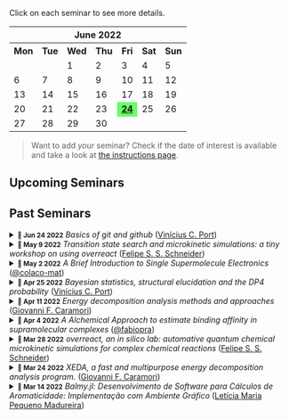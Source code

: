 
    
Click on each seminar to see more details.
    
<table border="0" cellpadding="0" cellspacing="0" class="month">
<tr><th colspan="7" class="month">June 2022</th></tr>
<tr><th class="mon">Mon</th><th class="tue">Tue</th><th class="wed">Wed</th><th class="thu">Thu</th><th class="fri">Fri</th><th class="sat">Sat</th><th class="sun">Sun</th></tr>
<tr><td class="noday">&nbsp;</td><td class="noday">&nbsp;</td><td class="wed">1</td><td class="thu">2</td><td class="fri">3</td><td class="sat">4</td><td class="sun">5</td></tr>
<tr><td class="mon">6</td><td class="tue">7</td><td class="wed">8</td><td class="thu">9</td><td class="fri">10</td><td class="sat">11</td><td class="sun">12</td></tr>
<tr><td class="mon">13</td><td class="tue">14</td><td class="wed">15</td><td class="thu">16</td><td class="fri">17</td><td class="sat">18</td><td class="sun">19</td></tr>
<tr><td class="mon">20</td><td class="tue">21</td><td class="wed">22</td><td class="thu">23</td><td class="fri" bgcolor="#66ff66"><b><u>24</u></b></td><td class="sat">25</td><td class="sun">26</td></tr>
<tr><td class="mon">27</td><td class="tue">28</td><td class="wed">29</td><td class="thu">30</td><td class="noday">&nbsp;</td><td class="noday">&nbsp;</td><td class="noday">&nbsp;</td></tr>
</table>


> Want to add *your* seminar? Check if the date of interest is available and take a look at [the instructions page](/seminars/instructions).



## Upcoming Seminars



## Past Seminars

<details><summary><small><strong><time datetime="2022-06-24T00:00:00">📅 Jun 24 2022</time></strong></small> <em>Basics of git and github</em> (<a href="https://github.com/caprilesport">Vinícius C. Port</a>)</summary><a href="https://github.com/caprilesport"><img src="https://avatars.githubusercontent.com/u/59063046?v=4" alt="caprilesport" title="Vinícius C. Port" align="left" width="128" /></a><p>In this seminars a very introductory explanation will be given about what is git (and github), how it works, the basic usage and some applications for our day-to-day work.</p>
<p>Useful links: </p>
<p><a href="https://git-scm.com/book/en/v2/Getting-Started-About-Version-Control">Git manual</a></p>
<p><a href="https://www.atlassian.com/git/tutorials/source-code-management">What is source code management</a></p>
<p><a href="https://www.freecodecamp.org/news/git-internals-objects-branches-create-repo/">An introduction to the internals of git</a></p></details><details><summary><small><strong><time datetime="2022-05-09T00:00:00">📅 May 9 2022</time></strong></small> <em>Transition state search and microkinetic simulations: a tiny workshop on using overreact</em> (<a href="https://github.com/schneiderfelipe">Felipe S. S. Schneider</a>)</summary><a href="https://github.com/schneiderfelipe"><img src="https://avatars.githubusercontent.com/u/37125?v=4" alt="schneiderfelipe" title="Felipe S. S. Schneider" align="left" width="128" /></a><p>We'll talk a bit about transition state searches and the usage of overreact for exploring reaction space.</p></details><details><summary><small><strong><time datetime="2022-05-02T00:00:00">📅 May 2 2022</time></strong></small> <em>A Brief Introduction to Single Supermolecule Electronics</em> (<a href="https://github.com/colaco-mat">@colaco-mat</a>)</summary><a href="https://github.com/colaco-mat"><img src="https://avatars.githubusercontent.com/u/101263723?v=4" alt="colaco-mat" title="@colaco-mat" align="left" width="128" /></a><p>In this seminar an introduction to Single Supermolecule Electronics (SSE) will be presented, including  some supremolecule architectures, challenges and the role of Computational Chemistry within this emerging field.</p>
<p>Reference:</p>
<ol>
<li>Chen, H., Fraser Stoddart, J. From molecular to supramolecular electronics. <em>Nat Rev Mater</em> <strong>6</strong>, 804–828 (2021). https://doi.org/10.1038/s41578-021-00302-2</li>
</ol></details><details><summary><small><strong><time datetime="2022-04-25T00:00:00">📅 Apr 25 2022</time></strong></small> <em>Bayesian statistics, structural elucidation and the DP4 probability</em> (<a href="https://github.com/caprilesport">Vinícius C. Port</a>)</summary><a href="https://github.com/caprilesport"><img src="https://avatars.githubusercontent.com/u/59063046?v=4" alt="caprilesport" title="Vinícius C. Port" align="left" width="128" /></a><p>In this seminar the very basics of Bayesian statistics will be presented, followed by a short introduction in the challenges of structure elucidation and the DP4 probability. </p>
<p>References: 
- (1) <a href="https://doi.org/10.1021/ja105035r.">Smith, S. G.; Goodman, J. M. Assigning Stereochemistry to Single Diastereoisomers by GIAO NMR Calculation: The DP4 Probability. J. Am. Chem. Soc. 2010, 132 (37), 12946–12959. </a>
- (2) <a href="https://doi.org/10.1039/D0SC00442A.">Howarth, A.; Ermanis, K.; Goodman, J. M. DP4-AI Automated NMR Data Analysis: Straight from Spectrometer to Structure. Chem. Sci. 2020, 11 (17), 4351–4359.</a>
- (3) <a href="https://doi.org/10.1038/s43586-020-00001-2.">van de Schoot, R.; Depaoli, S.; King, R.; Kramer, B.; Märtens, K.; Tadesse, M. G.; Vannucci, M.; Gelman, A.; Veen, D.; Willemsen, J.; Yau, C. Bayesian Statistics and Modelling. Nat Rev Methods Primers 2021, 1 (1), 1.</a></p>
<p><a href="https://github.com/geem-lab/seminars/files/8555796/2022_04_25_DP4_seminar.pptx">Slides</a></p></details><details><summary><small><strong><time datetime="2022-04-11T00:00:00">📅 Apr 11 2022</time></strong></small> <em>Energy decomposition analysis methods and approaches</em> (<a href="https://github.com/gfcaramori">Giovanni F. Caramori</a>)</summary><a href="https://github.com/gfcaramori"><img src="https://avatars.githubusercontent.com/u/79472048?v=4" alt="gfcaramori" title="Giovanni F. Caramori" align="left" width="128" /></a><p>The XEDA package is presented, in which a quantitative analysis of intermolecular interactions can be performed. The code contains a series of variational EDA methods, including LMO-EDA, GKS-EDA and GKS-EDA(BS) to analyze non-covalent interactions and strong chemical bonds in various environments, including van der Waals interactions, hydrogen bonds, radical–radical interactions and strong covalent bonds.</p>
<p>Ref.: <a href="https://github.com/geem-lab/seminars/files/8216728/J.Comput.Chem.-.2021.-.Tang.-.XEDA.a.fast.and.multipurpose.energy.decomposition.analysis.program.1.pdf">Journal of Computational Chemistry 2021, 42 (32), 2341–2351.</a>.</p></details><details><summary><small><strong><time datetime="2022-04-04T00:00:00">📅 Apr 4 2022</time></strong></small> <em>A Alchemical Approach to estimate binding affinity in supramolecular complexes</em> (<a href="https://github.com/fabiopra">@fabiopra</a>)</summary><a href="https://github.com/fabiopra"><img src="https://avatars.githubusercontent.com/u/87502529?v=4" alt="fabiopra" title="@fabiopra" align="left" width="128" /></a><p>A short description goes here if you'd like. References, links to slides, or software are most welcome!</p></details><details><summary><small><strong><time datetime="2022-03-28T00:00:00">📅 Mar 28 2022</time></strong></small> <em>overreact, an in silico lab: automative quantum chemical microkinetic simulations for complex chemical reactions</em> (<a href="https://github.com/schneiderfelipe">Felipe S. S. Schneider</a>)</summary><a href="https://github.com/schneiderfelipe"><img src="https://avatars.githubusercontent.com/u/37125?v=4" alt="schneiderfelipe" title="Felipe S. S. Schneider" align="left" width="128" /></a><p>This seminar introduces <a href="https://github.com/geem-lab/overreact"><strong>overreact</strong></a>, a novel Python package for propagating chemical reactions over time using data from computational chemistry only (<em>Journal of Computational Chemistry</em> <strong>2022</strong>, submitted). <strong>overreact</strong> infers all differential equations and parameters from a simple input that consists of a set of chemical equations and quantum chemistry package outputs for each chemical species.</p>
<p>We evaluate some applications from the literature: gas-phase eclipsed-staggered isomerization of ethane, gas-phase umbrella inversion of ammonia, gas-phase degradation of methane by chlorine radical, two solvation-phase reactions, and a simple solvation-phase acid-base equilibrium. We show how it is possible to achieve reaction profiles and information matching experiments.</p>
<p><a href="https://github.com/geem-lab/seminars/files/8455321/main.pdf">Slides</a>.</p></details><details><summary><small><strong><time datetime="2022-03-24T00:00:00">📅 Mar 24 2022</time></strong></small> <em>XEDA, a fast and multipurpose energy decomposition analysis program.</em> (<a href="https://github.com/gfcaramori">Giovanni F. Caramori</a>)</summary><a href="https://github.com/gfcaramori"><img src="https://avatars.githubusercontent.com/u/79472048?v=4" alt="gfcaramori" title="Giovanni F. Caramori" align="left" width="128" /></a><p>The XEDA package is presented, in which a quantitative analysis of intermolecular interactions can be performed. The code contains a series of variational EDA methods, including LMO-EDA, GKS-EDA and GKS-EDA(BS)  to analyze non-covalent interactions and strong chemical bonds in various environments,  including van der Waals interactions, hydrogen bonds, radical–radical interactions and strong covalent bonds.</p>
<p>Ref.: <a href="https://github.com/geem-lab/seminars/files/8216728/J.Comput.Chem.-.2021.-.Tang.-.XEDA.a.fast.and.multipurpose.energy.decomposition.analysis.program.1.pdf"><em>Journal of Computational Chemistry</em> <strong>2021</strong>, 42 (32), 2341–2351.</a>.</p></details><details><summary><small><strong><time datetime="2022-03-14T00:00:00">📅 Mar 14 2022</time></strong></small> <em>Balmy.jl: Desenvolvimento de Software para Cálculos de Aromaticidade: Implementação com Ambiente Gráfico</em> (<a href="https://github.com/Leticia-maria">Letícia Maria Pequeno Madureira</a>)</summary><a href="https://github.com/Leticia-maria"><img src="https://avatars.githubusercontent.com/u/60739184?v=4" alt="Leticia-maria" title="Letícia Maria Pequeno Madureira" align="left" width="128" /></a><p>Prévia do Trabalho de Conclusão de Curso do Curso de Graduação em Química do Centro de Ciências Físicas e Matemáticas da Universidade Federal de Santa Catarina para a obtenção do título de bacharel(a) em Química, apresentado por Letícia M. Pequeno Madureira.</p>
<p>Full text: <a href="https://github.com/geem-lab/seminars/files/8214688/TCC1_LeticiaMadureira_GiovanniCaramori.pdf">Leticia Madureira &amp; Giovanni Caramori, <strong>TCC I</strong></a>.</p></details>
